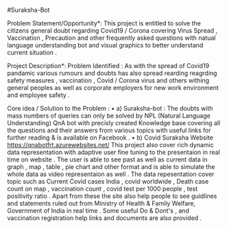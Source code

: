 #Suraksha-Bot

Problem Statement/Opportunity*:
This project is entitled to solve the citizens general doubt regarding Covid19 / Corona covering Virus Spread , Vaccination , Precaution and other frequently asked questions with natual language understanding bot and visual graphics to better understand current situation .

Project Description*:
Problem Identified : As with the spread of Covid19 pandamic various rumours and doubts has also spread rearding reagrding safety measures , vaccination , Covid / Corona virus and others withing general peoples as well as corporate employers for new work environment and employee safety . 

Core idea / Solution to the Problem : 
• a) Suraksha-bot : The doubts with mass numbers of queries can only be solved by NPL (Natural Language Understanding) QnA bot with precisly created Knowledge base covering all the questions and their answers from various topics with useful links for further reading & is available on Facebook . 
• b) Covid Suraksha Website https://qnabotfrt.azurewebsites.net/ 
This project also cover rich dynamic data representation with adaptive user fine tuning to the presentaion in real time on website . The user is able to see past as well as current data in graph , map , table , pie chart and other format and is able to simulate the whole data as video representaion as well . The data repesentation cover topic such as Current Covid cases India , covid worldwide , Death case count on map , vaccination count , covid test per 1000 people , test positivity ratio . Apart from these the site also help people to see guidlines and statements ruled out from Ministry of Health & Family Welfare, Government of India in real time . Some useful Do & Dont's , and vaccination registration help links and documents are also provided .
